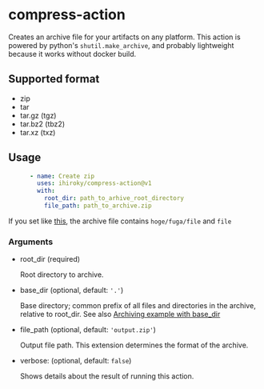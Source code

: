 # compress-action

Creates an archive file for your artifacts on any platform. This action is powered by python's `shutil.make_archive`, and probably lightweight because it works without docker build.

## Supported format

- zip
- tar
- tar.gz (tgz)
- tar.bz2 (tbz2)
- tar.xz (txz)

## Usage

```yaml
      - name: Create zip
        uses: ihiroky/compress-action@v1
        with:
          root_dir: path_to_arhive_root_directory
          file_path: path_to_archive.zip
```
If you set like [this](https://github.com/ihiroky/compress-action/blob/main/.github/workflows/test.yml), the archive file contains `hoge/fuga/file` and `file` 

### Arguments

- root_dir (required)

  Root directory to archive.

- base_dir (optional, default: `'.'`)

  Base directory; common prefix of all files and directories in the archive, relative to root_dir. See also [Archiving example with base_dir](https://docs.python.org/ja/3/library/shutil.html#shutil-archiving-example-with-basedir)
 
- file_path (optional, default: `'output.zip'`)

  Output file path. This extension determines the format of the archive.

- verbose: (optional, default: `false`)

  Shows details about the result of running this action.
